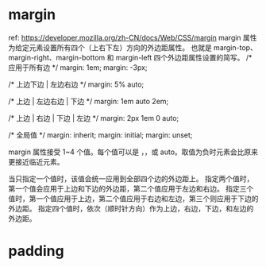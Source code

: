 # margin
ref: https://developer.mozilla.org/zh-CN/docs/Web/CSS/margin
margin 属性为给定元素设置所有四个（上右下左）方向的外边距属性。
也就是 margin-top、margin-right、margin-bottom 和 margin-left 四个外边距属性设置的简写。
/* 应用于所有边 */
margin: 1em;
margin: -3px;

/* 上边下边 | 左边右边 */
margin: 5% auto;

/* 上边 | 左边右边 | 下边 */
margin: 1em auto 2em;

/* 上边 | 右边 | 下边 | 左边 */
margin: 2px 1em 0 auto;

/* 全局值 */
margin: inherit;
margin: initial;
margin: unset;

margin 属性接受 1~4 个值。每个值可以是 <length>，<percentage>，或 auto。取值为负时元素会比原来更接近临近元素。

当只指定一个值时，该值会统一应用到全部四个边的外边距上。
指定两个值时，第一个值会应用于上边和下边的外边距，第二个值应用于左边和右边。
指定三个值时，第一个值应用于上边，第二个值应用于右边和左边，第三个则应用于下边的外边距。
指定四个值时，依次（顺时针方向）作为上边，右边，下边，和左边的外边距。


# padding
